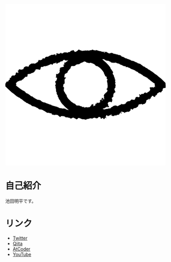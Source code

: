 ![](./eye.svg)
# 自己紹介
池田明平です。
# リンク
* [Twitter](https://twitter.com/IkedaAkihira)
* [Qiita](https://qiita.com/IkedaAkihira)
* [AtCoder](https://atcoder.jp/users/IkedaAkihira)
* [YouTube](https://www.youtube.com/channel/UCYelN3VfU8xutHcyTguaorg)
